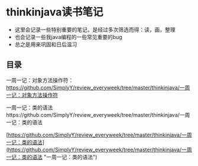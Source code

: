 thinkinjava读书笔记
===
- 这里会记录一些特别重要的笔记，是经过多次筛选而得：读，画，整理
- 也会记录一些我java编程的一些常见重要的bug
- 总之是用来巩固和日后温习


目录
---
一周一记：对象方法操作符：https://github.com/SimplyY/review_everyweek/tree/master/thinkinjava/一周一记：对象方法操作符

一周一记：类的语法https://github.com/SimplyY/review_everyweek/tree/master/thinkinjava/一周一记：类的语法


[https://github.com/SimplyY/review_everyweek/tree/master/thinkinjava/一周一记：类的语法](https://github.com/SimplyY/review_everyweek/tree/master/thinkinjava/一周一记：类的语法 "一周一记：类的语法")
